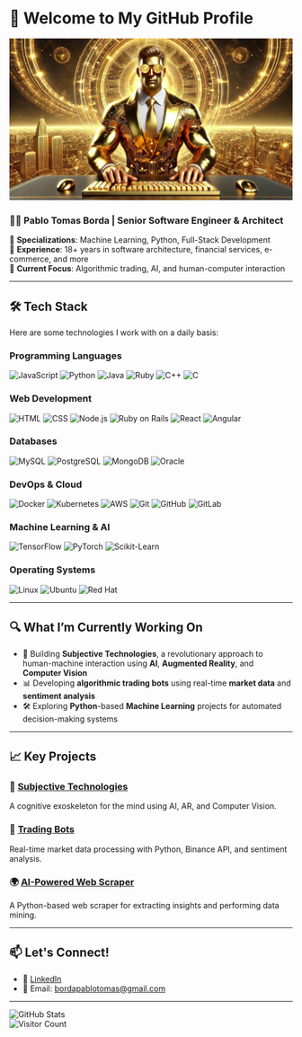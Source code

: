 # 👋 Welcome to My GitHub Profile

![Profile Banner](https://github.com/PabloBorda/PabloBorda/blob/main/heaven_back_through_code.png?raw=true)

### 🧑‍💻 **Pablo Tomas Borda** | Senior Software Engineer & Architect

🔹 **Specializations**: Machine Learning, Python, Full-Stack Development  
🔹 **Experience**: 18+ years in software architecture, financial services, e-commerce, and more  
🔹 **Current Focus**: Algorithmic trading, AI, and human-computer interaction

---

## 🛠️ **Tech Stack**

Here are some technologies I work with on a daily basis:

### **Programming Languages**
![JavaScript](https://img.shields.io/badge/-JavaScript-F7DF1E?style=flat-square&logo=javascript&logoColor=black)
![Python](https://img.shields.io/badge/-Python-3776AB?style=flat-square&logo=Python&logoColor=white)
![Java](https://img.shields.io/badge/-Java-007396?style=flat-square&logo=java&logoColor=white)
![Ruby](https://img.shields.io/badge/-Ruby-CC342D?style=flat-square&logo=ruby&logoColor=white)
![C++](https://img.shields.io/badge/-C++-00599C?style=flat-square&logo=c%2B%2B&logoColor=white)
![C](https://img.shields.io/badge/-C-A8B9CC?style=flat-square&logo=c&logoColor=white)

### **Web Development**
![HTML](https://img.shields.io/badge/-HTML5-E34F26?style=flat-square&logo=html5&logoColor=white)
![CSS](https://img.shields.io/badge/-CSS3-1572B6?style=flat-square&logo=css3)
![Node.js](https://img.shields.io/badge/-Node.js-339933?style=flat-square&logo=Node.js&logoColor=white)
![Ruby on Rails](https://img.shields.io/badge/-Ruby%20on%20Rails-CC0000?style=flat-square&logo=rubyonrails&logoColor=white)
![React](https://img.shields.io/badge/-React-61DAFB?style=flat-square&logo=react&logoColor=black)
![Angular](https://img.shields.io/badge/-Angular-DD0031?style=flat-square&logo=angular&logoColor=white)

### **Databases**
![MySQL](https://img.shields.io/badge/-MySQL-4479A1?style=flat-square&logo=mysql&logoColor=white)
![PostgreSQL](https://img.shields.io/badge/-PostgreSQL-336791?style=flat-square&logo=postgresql&logoColor=white)
![MongoDB](https://img.shields.io/badge/-MongoDB-47A248?style=flat-square&logo=mongodb&logoColor=white)
![Oracle](https://img.shields.io/badge/-Oracle-F80000?style=flat-square&logo=oracle&logoColor=white)

### **DevOps & Cloud**
![Docker](https://img.shields.io/badge/-Docker-2496ED?style=flat-square&logo=docker&logoColor=white)
![Kubernetes](https://img.shields.io/badge/-Kubernetes-326CE5?style=flat-square&logo=kubernetes&logoColor=white)
![AWS](https://img.shields.io/badge/-AWS-232F3E?style=flat-square&logo=amazon-aws&logoColor=white)
![Git](https://img.shields.io/badge/-Git-F05032?style=flat-square&logo=git&logoColor=white)
![GitHub](https://img.shields.io/badge/-GitHub-181717?style=flat-square&logo=github&logoColor=white)
![GitLab](https://img.shields.io/badge/-GitLab-FC6D26?style=flat-square&logo=gitlab&logoColor=white)

### **Machine Learning & AI**
![TensorFlow](https://img.shields.io/badge/-TensorFlow-FF6F00?style=flat-square&logo=tensorflow&logoColor=white)
![PyTorch](https://img.shields.io/badge/-PyTorch-EE4C2C?style=flat-square&logo=pytorch&logoColor=white)
![Scikit-Learn](https://img.shields.io/badge/-Scikit%20Learn-F7931E?style=flat-square&logo=scikit-learn&logoColor=white)

### **Operating Systems**
![Linux](https://img.shields.io/badge/-Linux-FCC624?style=flat-square&logo=linux&logoColor=black)
![Ubuntu](https://img.shields.io/badge/-Ubuntu-E95420?style=flat-square&logo=ubuntu&logoColor=white)
![Red Hat](https://img.shields.io/badge/-Red%20Hat-EE0000?style=flat-square&logo=redhat&logoColor=white)

---

## 🔍 **What I’m Currently Working On**
- 🧠 Building **Subjective Technologies**, a revolutionary approach to human-machine interaction using **AI**, **Augmented Reality**, and **Computer Vision**
- 📊 Developing **algorithmic trading bots** using real-time **market data** and **sentiment analysis**
- 🛠️ Exploring **Python**-based **Machine Learning** projects for automated decision-making systems

---

## 📈 **Key Projects**
### 🔗 [Subjective Technologies](https://github.com/your-repo-link)  
A cognitive exoskeleton for the mind using AI, AR, and Computer Vision.

### 🤖 [Trading Bots](https://github.com/your-repo-link)  
Real-time market data processing with Python, Binance API, and sentiment analysis.

### 🌍 [AI-Powered Web Scraper](https://github.com/your-repo-link)  
A Python-based web scraper for extracting insights and performing data mining.

---

## 📫 **Let's Connect!**
- 💼 [LinkedIn](https://www.linkedin.com/in/PabloBorda)  
- 📧 Email: [bordapablotomas@gmail.com](mailto:bordapablotomas@gmail.com)

---

![GitHub Stats](https://github-readme-stats.vercel.app/api?username=your-github-username&show_icons=true&theme=radical)  
![Visitor Count](https://komarev.com/ghpvc/?username=your-github-username&color=blue)

